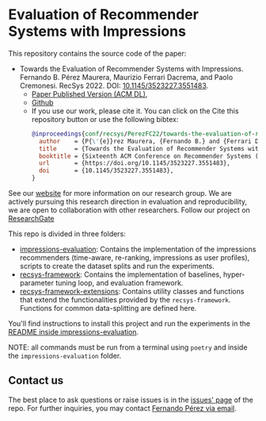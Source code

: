 # Evaluation of Recommender Systems with Impressions

This repository contains the source code of the paper:

- Towards the Evaluation of Recommender Systems with Impressions. Fernando B. Pérez Maurera, Maurizio Ferrari Dacrema, and Paolo Cremonesi.  RecSys 2022. DOI: [10.1145/3523227.3551483](https://doi.org/10.1145/3523227.3551483).
  - [Paper Published Version (ACM DL)](https://doi.org/10.1145/3523227.3551483),
  - [Github](https://github.com/recsyspolimi/recsys-2022-evaluation-of-recsys-with-impressions)
  - If you use our work, please cite it. You can click on the Cite this repository button or use the following bibtex: 
    ```bibtex
    @inproceedings{conf/recsys/PerezFC22/towards-the-evaluation-of-recommender-systems-with-impressions,
      author    = {P{\'{e}}rez Maurera, {Fernando B.} and {Ferrari Dacrema}, Maurizio and Cremonesi, Paolo},
      title     = {Towards the Evaluation of Recommender Systems with Impressions},
      booktitle = {Sixteenth ACM Conference on Recommender Systems (RecSys '22), September 18--23, 2022, Seattle, WA, USA},
      url       = {https://doi.org/10.1145/3523227.3551483},
      doi       = {10.1145/3523227.3551483},
    }
    ```
See our [website](http://recsys.deib.polimi.it/) for more information on our research group. We are actively pursuing
this research direction in evaluation and reproducibility, we are open to collaboration with other researchers. Follow
our project on [ResearchGate](https://www.researchgate.net/project/Recommender-systems-reproducibility-and-evaluation)

This repo is divided in three folders:
- [impressions-evaluation](impressions-evaluation/README.md): Contains the implementation of the impressions 
  recommenders (time-aware, re-ranking, impressions as user profiles), scripts to create the dataset splits and run the experiments. 
- [recsys-framework](RecSysFramework_public/README.md): Contains the implementation of baselines, hyper-parameter 
  tuning loop, and evaluation framework.
- [recsys-framework-extensions](recsys-framework-extensions): Contains utility classes and functions that extend the 
  functionalities provided by the `recsys-framework`. Functions for common data-splitting are defined here.

You'll find instructions to install this project and run the experiments in the  
[README inside impressions-evaluation](impressions-evaluation/README.md).

NOTE: all commands must be run from a terminal using `poetry` and inside the `impressions-evaluation` folder.

## Contact us
The best place to ask questions or raise issues is in the [issues' page](https://github.com/recsyspolimi/recsys-2022-evaluation-of-recsys-with-impressions/issues)
of the repo. For further inquiries, you may contact [Fernando Pérez via email](mailto:fernandobenjamin.perez@polimi.it).
